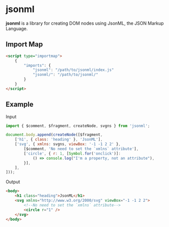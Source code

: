 # jsonml

**jsonml** is a library for creating DOM nodes using JsonML, the JSON Markup Language.

## Import Map

```html
<script type="importmap">
	{
		"imports": {
			"jsonml": "/path/to/jsonml/index.js"
			"jsonml/": "/path/to/jsonml/"
		}
	}
</script>
```

## Example

Input

```js
import { $comment, $fragment, createNode, svgns } from 'jsonml';

document.body.append(createNode([$fragment,
	['h1', { class: 'heading' }, 'JsonML'],
	['svg', { xmlns: svgns, viewBox: '-1 -1 2 2' },
		[$comment, 'No need to set the `xmlns` attribute'],
		['circle', { r: 1, [Symbol.for('onclick')]:
			() => console.log("I'm a property, not an attribute"),
		}],
	],
]));
```

Output

```html
<body>
	<h1 class="heading">JsonML</h1>
	<svg xmlns="http://www.w3.org/2000/svg" viewBox="-1 -1 2 2">
		<!--No need to set the `xmlns` attribute-->
		<circle r="1" />
	</svg>
</body>
```

